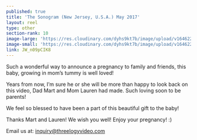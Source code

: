```yaml
---
published: true
title: 'The Sonogram (New Jersey, U.S.A.) May 2017'
layout: reel
type: other
section-rank: 10
image-large: 'https://res.cloudinary.com/dyhs9kt7b/image/upload/v1646224466/the_sonogram.jpg'
image-small: 'https://res.cloudinary.com/dyhs9kt7b/image/upload/v1646224466/the_sonogram.jpg'
link: JW_n09pCIK8
---
```

Such a wonderful way to announce a pregnancy to family and friends, this baby, growing in mom’s tummy is well loved!

Years from now, I’m sure he or she will be more than happy to look back on this video, Dad Mart and Mom Lauren had made. Such loving soon to be parents!

We feel so blessed to have been a part of this beautiful gift to the baby!

Thanks Mart and Lauren! We wish you well! Enjoy your pregnancy! :) 

Email us at: inquiry@threelogyvideo.com
